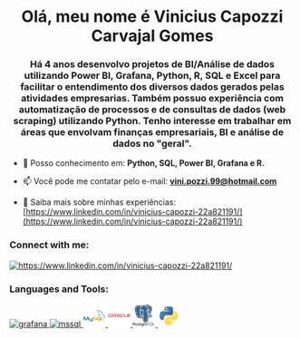 <h1 align="center">Olá, meu nome é Vinicius Capozzi Carvajal Gomes</h1>
<h3 align="center">Há 4 anos desenvolvo projetos de BI/Análise de dados utilizando Power BI, Grafana, Python, R, SQL e Excel para facilitar o entendimento dos diversos dados gerados pelas atividades empresarias. Também possuo experiência com automatização de processos e de consultas de dados (web scraping) utilizando Python. Tenho interesse em trabalhar em áreas que envolvam finanças empresariais, BI e análise de dados no "geral".</h3>

- 💬 Posso conhecimento em: **Python, SQL, Power BI, Grafana e R.**

- 📫 Você pode me contatar pelo e-mail: **vini.pozzi.99@hotmail.com**

- 📄 Saiba mais sobre minhas experiências: [https://www.linkedin.com/in/vinicius-capozzi-22a821191/](https://www.linkedin.com/in/vinicius-capozzi-22a821191/)

<h3 align="left">Connect with me:</h3>
<p align="left">
<a href="https://linkedin.com/in/https://www.linkedin.com/in/vinicius-capozzi-22a821191/" target="blank"><img align="center" src="https://raw.githubusercontent.com/rahuldkjain/github-profile-readme-generator/master/src/images/icons/Social/linked-in-alt.svg" alt="https://www.linkedin.com/in/vinicius-capozzi-22a821191/" height="30" width="40" /></a>
</p>

<h3 align="left">Languages and Tools:</h3>
<p align="left"> <a href="https://grafana.com" target="_blank" rel="noreferrer"> <img src="https://www.vectorlogo.zone/logos/grafana/grafana-icon.svg" alt="grafana" width="40" height="40"/> </a> <a href="https://www.microsoft.com/en-us/sql-server" target="_blank" rel="noreferrer"> <img src="https://www.svgrepo.com/show/303229/microsoft-sql-server-logo.svg" alt="mssql" width="40" height="40"/> </a> <a href="https://www.mysql.com/" target="_blank" rel="noreferrer"> <img src="https://raw.githubusercontent.com/devicons/devicon/master/icons/mysql/mysql-original-wordmark.svg" alt="mysql" width="40" height="40"/> </a> <a href="https://www.oracle.com/" target="_blank" rel="noreferrer"> <img src="https://raw.githubusercontent.com/devicons/devicon/master/icons/oracle/oracle-original.svg" alt="oracle" width="40" height="40"/> </a> <a href="https://www.postgresql.org" target="_blank" rel="noreferrer"> <img src="https://raw.githubusercontent.com/devicons/devicon/master/icons/postgresql/postgresql-original-wordmark.svg" alt="postgresql" width="40" height="40"/> </a> <a href="https://www.python.org" target="_blank" rel="noreferrer"> <img src="https://raw.githubusercontent.com/devicons/devicon/master/icons/python/python-original.svg" alt="python" width="40" height="40"/> </a> </p>
